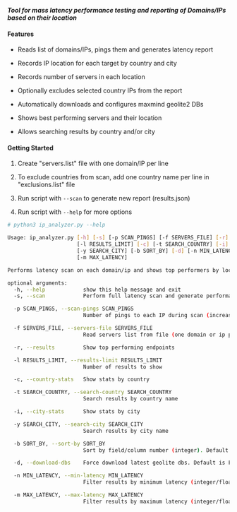 **_Tool for mass latency performance testing and reporting of Domains/IPs based on their location_**

#### Features

- Reads list of domains/IPs, pings them and generates latency report

- Records IP location for each target by country and city

- Records number of servers in each location

- Optionally excludes selected country IPs from the report

- Automatically downloads and configures maxmind geolite2 DBs

- Shows best performing servers and their location

- Allows searching results by country and/or city 


#### Getting Started
1. Create "servers.list" file with one domain/IP per line

2. To exclude countries from scan, add one country name per line in "exclusions.list" file

3. Run script with ```--scan``` to generate new report (results.json)

4. Run script with ```--help``` for more options


```bash
# python3 ip_analyzer.py --help

Usage: ip_analyzer.py [-h] [-s] [-p SCAN_PINGS] [-f SERVERS_FILE] [-r]
                      [-l RESULTS_LIMIT] [-c] [-t SEARCH_COUNTRY] [-i]
                      [-y SEARCH_CITY] [-b SORT_BY] [-d] [-n MIN_LATENCY]
                      [-m MAX_LATENCY]

Performs latency scan on each domain/ip and shows top performers by location

optional arguments:
  -h, --help            show this help message and exit
  -s, --scan            Perform full latency scan and generate performance report

  -p SCAN_PINGS, --scan-pings SCAN_PINGS
                        Number of pings to each IP during scan (increase for better accuracy). Default is 1

  -f SERVERS_FILE, --servers-file SERVERS_FILE
                        Read servers list from file (one domain or ip per line). Default is "servers.list"

  -r, --results         Show top performing endpoints

  -l RESULTS_LIMIT, --results-limit RESULTS_LIMIT
                        Number of results to show

  -c, --country-stats   Show stats by country

  -t SEARCH_COUNTRY, --search-country SEARCH_COUNTRY
                        Search results by country name

  -i, --city-stats      Show stats by city

  -y SEARCH_CITY, --search-city SEARCH_CITY
                        Search results by city name

  -b SORT_BY, --sort-by SORT_BY
                        Sort by field/column number (integer). Default is "LATENCY"

  -d, --download-dbs    Force download latest geolite dbs. Default is False

  -n MIN_LATENCY, --min-latency MIN_LATENCY
                        Filter results by minimum latency (integer/float). Default is 0

  -m MAX_LATENCY, --max-latency MAX_LATENCY
                        Filter results by maximum latency (integer/float). Default is no limit
```
